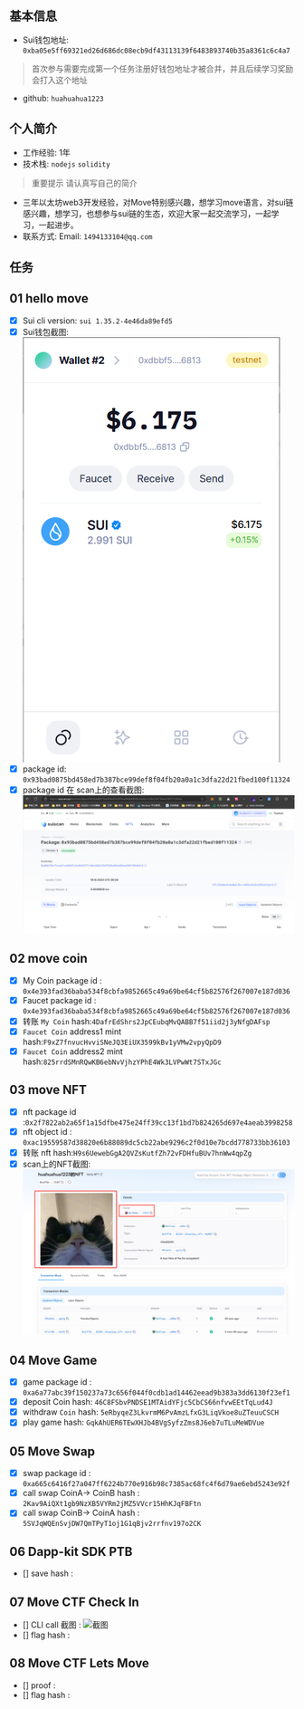 ## 基本信息
- Sui钱包地址: `0xba05e5ff69321ed26d686dc08ecb9df43113139f6483893740b35a8361c6c4a7`
> 首次参与需要完成第一个任务注册好钱包地址才被合并，并且后续学习奖励会打入这个地址
- github: `huahuahua1223`

## 个人简介
- 工作经验: 1年
- 技术栈: `nodejs` `solidity`
> 重要提示 请认真写自己的简介
- 三年以太坊web3开发经验，对Move特别感兴趣，想学习move语言，对sui链感兴趣，想学习，也想参与sui链的生态，欢迎大家一起交流学习，一起学习，一起进步。
- 联系方式: Email: `1494133104@qq.com` 

## 任务

##   01 hello move  
- [x] Sui cli version: `sui 1.35.2-4e46da89efd5`
- [x] Sui钱包截图: ![Sui钱包截图](./images/suiet.png)
- [x] package id: `0x93bad0875bd458ed7b387bce99def8f04fb20a0a1c3dfa22d21fbed100f11324`
- [x] package id 在 scan上的查看截图:![Scan截图](./images/hello_scan.png)

##   02 move coin
- [x] My Coin package id : `0x4e393fad36baba534f8cbfa9852665c49a69be64cf5b82576f267007e187d036`
- [x] Faucet package id : `0x4e393fad36baba534f8cbfa9852665c49a69be64cf5b82576f267007e187d036`
- [x] 转账 `My Coin` hash:`4DafrEdShrs2JpCEubqMvQABB7f51iid2j3yNfgDAFsp`
- [x] `Faucet Coin` address1 mint hash:`F9xZ7fnvucHvviSNeJQ3EiUX3599kBv1yVMw2vpyQpD9`
- [x] `Faucet Coin` address2 mint hash:`825rrdSMnRQwKB6ebNvVjhzYPhE4Wk3LVPwWt7STxJGc`

##   03 move NFT
- [x] nft package id :`0x2f7822ab2a65f1a15dfbe475e24ff39cc13f1bd7b824265d697e4aeab3998258`
- [x] nft object id : `0xac19559587d38820e6b88089dc5cb22abe9296c2f0d10e7bcdd778733bb36103`
- [x] 转账 nft  hash:`H9s6UewebGgA2QVZsKutfZh72vFDHfuBUv7hnWw4qpZg`
- [x] scan上的NFT截图:![Scan截图](./images/NFT截图.png)

##   04 Move Game
- [x] game package id : `0xa6a77abc39f150237a73c656f044f0cdb1ad14462eead9b383a3dd6130f23ef1`
- [x] deposit Coin hash: `46C8FSbvPNDSE1MTAidYFjc5CbCS66nfvwEEtTqLud4J`
- [x] withdraw `Coin` hash: `5eRbyqeZ3LkvrmM6PvAmzLfxG3LiqVkoe8uZTeuuCSCH`
- [x] play game hash: `GqkAhUER6TEwXHJb4BVgSyfzZms8J6eb7uTLuMeWDVue`

##   05 Move Swap
- [x] swap package id : `0xa665c6416f27a047ff6224b770e916b98c7385ac68fc4f6d79ae6ebd5243e92f`
- [x] call swap CoinA-> CoinB  hash : `2Kav9AiQXt1gb9NzXB5VYRm2jMZ5VVcr15HhKJqFBFtn`
- [x] call swap CoinB-> CoinA  hash : `5SVJqWQEnSvjDW7QmTPyT1oj1G1qBjv2rrfnv197o2CK`

##   06 Dapp-kit SDK PTB
- [] save hash :

##   07 Move CTF Check In
- [] CLI call 截图 : ![截图](./images/你的图片地址)
- [] flag hash :

##   08 Move CTF Lets Move
- [] proof : 
- [] flag hash :
